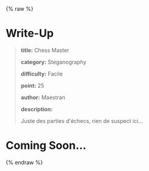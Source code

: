 
{% raw %}
# Write-Up
> **title:** Chess Master
>
> **category:** Steganography
>
> **difficulty:** Facile
>
> **point:** 25
>
> **author:** Maestran
>
> **description:**
>
> Juste des parties d'échecs, rien de suspect ici...
>
> 


# Coming Soon...

{% endraw %}

